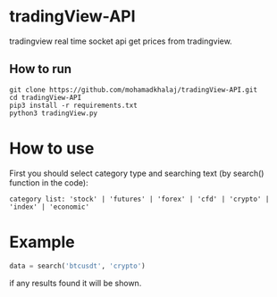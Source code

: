 # tradingView-API
tradingview real time socket api get prices from tradingview.

## How to run

```
git clone https://github.com/mohamadkhalaj/tradingView-API.git
cd tradingView-API
pip3 install -r requirements.txt
python3 tradingView.py
```

# How to use

First you should select category type and searching text (by search() function in the code):
```
category list: 'stock' | 'futures' | 'forex' | 'cfd' | 'crypto' | 'index' | 'economic'
```
# Example
```python
data = search('btcusdt', 'crypto')
```

if any results found it will be shown.


